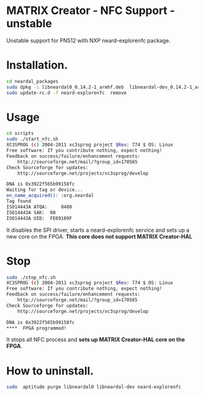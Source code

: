 # MATRIX Creator - NFC Support - unstable
Unstable support for PN512 with NXP neard-explorenfc package.

Installation.
====

```sh
cd neardal_packages
sudo dpkg -i libneardal0_0.14.2-1_armhf.deb  libneardal-dev_0.14.2-1_armhf.deb  neard-explorenfc_0.9-1_armhf.deb
sudo update-rc.d -f neard-explorenfc  remove
```
Usage
====
```sh
cd scripts
sudo ./start_nfc.sh
XC3SPROG (c) 2004-2011 xc3sprog project $Rev: 774 $ OS: Linux
Free software: If you contribute nothing, expect nothing!
Feedback on success/failure/enhancement requests:
	http://sourceforge.net/mail/?group_id=170565 
Check Sourceforge for updates:
	http://sourceforge.net/projects/xc3sprog/develop

DNA is 0x3922f565b99158fc
Waiting for tag or device...
on_name_acquired(): :org.neardal
Tag found
ISO14443A ATQA: 	0400
ISO14443A SAK: 	08
ISO14443A UID: 	FE69109F
```
It disables the SPI driver, starts a neard-explorenfc service and sets up a new core on the FPGA. **This core does not support MATRIX Creator-HAL**

Stop
====
```sh
sudo ./stop_nfc.sh 
XC3SPROG (c) 2004-2011 xc3sprog project $Rev: 774 $ OS: Linux
Free software: If you contribute nothing, expect nothing!
Feedback on success/failure/enhancement requests:
	http://sourceforge.net/mail/?group_id=170565 
Check Sourceforge for updates:
	http://sourceforge.net/projects/xc3sprog/develop

DNA is 0x3922f565b99158fc
****  FPGA programmed!
```
It stops all NFC process and **sets up MATRIX Creator-HAL core on the FPGA**. 

How to uninstall.
====
```sh
sudo  aptitude purge libneardal0 libneardal-dev neard-explorenfc
```
